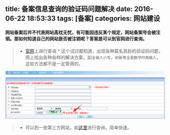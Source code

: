 title: 备案信息查询的验证码问题解决
date: 2016-06-22 18:53:33
tags: [备案]
categories: 网站建设
---

#### 网站备案后并不代表网站高枕无忧，有可能因违反某个规定，网站备案号会被注销。那如何知道自己的网站是否被注销呢？答案是可以到官网进行查询。
> * [官网](http://www.miitbeian.gov.cn/publish/query/indexFirst.action)上进行查询
    * 这个试过都知道，出现各种莫名其妙的验证码问题，网上给出各种各样的解决方案，如`全输入小写`，`刷新等全是数字时再输入`，这些方法都不是一定管用的。

<img src="/images/search_beian.png" class="full-image" />

> * 可以到一些第三方网站，如[这里](http://beian.links.cn/)进行查询，简单快速。